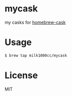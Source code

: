 # mycask

my casks for [homebrew-cask](https://github.com/phinze/homebrew-cask)

# Usage

```sh
$ brew tap milk1000cc/mycask
```

# License

MIT
